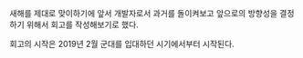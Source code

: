 새해를 제대로 맞이하기에 앞서 개발자로서 과거를 돌이켜보고 앞으로의 방향성을 결정하기 위해서 회고를 작성해보기로 했다.

회고의 시작은 2019년 2월 군대를 입대하던 시기에서부터 시작된다.

